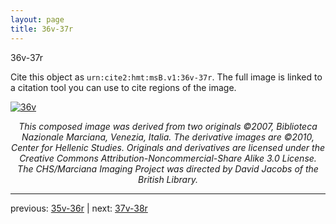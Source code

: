 ```yaml
---
layout: page
title: 36v-37r
---
```


36v-37r

Cite this object as `urn:cite2:hmt:msB.v1:36v-37r`. The full image is linked to a citation tool you can use to cite regions of the image.

[![36v](http://www.homermultitext.org/iipsrv?IIIF=/project/homer/pyramidal/deepzoom/hmt/vbbifolio/v1/vb_36v_37r.tif/full/800,/0/default.jpg)](http://www.homermultitext.org/ict2/?urn=urn:cite2:hmt:vbbifolio.v1:vb_36v_37r) 

<p style="text-align: center; font-style: italic;">This composed image was derived from two originals ©2007, Biblioteca Nazionale Marciana, Venezia, Italia. The derivative images are ©2010, Center for Hellenic Studies. Originals and derivatives are licensed under the Creative Commons Attribution-Noncommercial-Share Alike 3.0 License. The CHS/Marciana Imaging Project was directed by David Jacobs of the British Library.</p>

---

previous: [35v-36r](../35v-36r/) | next: [37v-38r](../37v-38r/)
